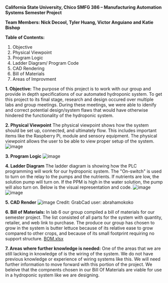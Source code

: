 

**California State University, Chico
SMFG 386 – Manufacturing Automation Systems
Semester Project**

**Team Members: Nick Decool, Tyler Huang, Victor Anguiano and Katie Bishop**

**Table of Contents:**
1. Objective
2. Physical Viewpoint
3. Program Logic
4. Ladder Diagram/ Program Code
5. CAD Rendering
6. Bill of Materials
7. Areas of Improvment 

**1. Objective:**
	The purpose of this project is to work with our group and provide in depth specifications of our automated hydroponic system. To get this project to its final stage, research and design occured over multiple labs and group meetings. During these meetings, we were able to idenify and correct potential design/system flaws that would have otherwise hindered the functionality of the hydroponic system.  




**2. Physical Viewpoint**
The physical viewpoint shows how the system should be set up, connected, and ultimately flow. This includes important items like the Raspberry Pi, module and sensory equipment. The physical viewpoint allows the user to be able to view proper setup of the system. 
![image](https://user-images.githubusercontent.com/80664067/113379173-9eaecf80-932d-11eb-8b86-3c8fe463954d.png)


**3. Program Logic**
![image](https://user-images.githubusercontent.com/80721125/113385653-68794c00-933d-11eb-8d5c-486f0f4b8244.png)

**4. Ladder Diagram**
The ladder diagram is showing how the PLC programming will work for our hydroponic system. The "On-switch" is used to turn on the relay to the pumps and the nutrients. If nutrients are low, the solution pump will turn on. If the PPM is high in the water solution, the pump will also turn on. Below is the visual representation and code.
![image](https://user-images.githubusercontent.com/80664067/119056025-daa20080-b97e-11eb-9797-6d738c0d0ec6.png)
![image](https://user-images.githubusercontent.com/80664067/119056074-ef7e9400-b97e-11eb-8ad6-996a659a29e3.png)


**5. CAD Render**
![image](https://user-images.githubusercontent.com/80664067/119056289-4be1b380-b97f-11eb-92db-4704c50ec4bc.png)
Credit: GrabCad user: abrahamokoko


**6. Bill of Materials:**
	In lab 6 our group compiled a bill of materials for our semester project. The list consisted of all parts for the system with quantity, retailer, and web link to purchase. The produce our group has chosen to grow in the system is butter lettuce because of its relative ease to grow compared to other crops, and because of its small footprint requiring no support structure. 
[BOM.xlsx](https://github.com/kbishop9/team_3_semester_project/files/6247785/BOM.xlsx)	
	

**7. Areas where further knowledge is needed:**
	One of the areas that we are still lacking in knowledge of is the wiring of the system. We do not have previous knowledge or experience of wiring systems like this. We will need further information to move forward with this portion of the project. We beleive that the compnents chosen in our Bill Of Materials are viable for use in a hydroponic system like we are designing.

